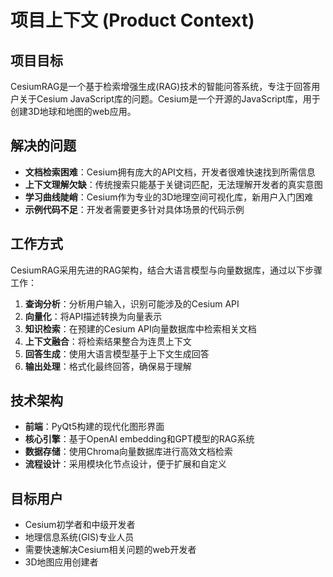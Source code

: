 # 项目上下文 (Product Context)

## 项目目标

CesiumRAG是一个基于检索增强生成(RAG)技术的智能问答系统，专注于回答用户关于Cesium JavaScript库的问题。Cesium是一个开源的JavaScript库，用于创建3D地球和地图的web应用。

## 解决的问题

- **文档检索困难**：Cesium拥有庞大的API文档，开发者很难快速找到所需信息
- **上下文理解欠缺**：传统搜索只能基于关键词匹配，无法理解开发者的真实意图
- **学习曲线陡峭**：Cesium作为专业的3D地理空间可视化库，新用户入门困难
- **示例代码不足**：开发者需要更多针对具体场景的代码示例

## 工作方式

CesiumRAG采用先进的RAG架构，结合大语言模型与向量数据库，通过以下步骤工作：

1. **查询分析**：分析用户输入，识别可能涉及的Cesium API
2. **向量化**：将API描述转换为向量表示
3. **知识检索**：在预建的Cesium API向量数据库中检索相关文档
4. **上下文融合**：将检索结果整合为连贯上下文
5. **回答生成**：使用大语言模型基于上下文生成回答
6. **输出处理**：格式化最终回答，确保易于理解

## 技术架构

- **前端**：PyQt5构建的现代化图形界面
- **核心引擎**：基于OpenAI embedding和GPT模型的RAG系统
- **数据存储**：使用Chroma向量数据库进行高效文档检索
- **流程设计**：采用模块化节点设计，便于扩展和自定义

## 目标用户

- Cesium初学者和中级开发者
- 地理信息系统(GIS)专业人员
- 需要快速解决Cesium相关问题的web开发者
- 3D地图应用创建者 